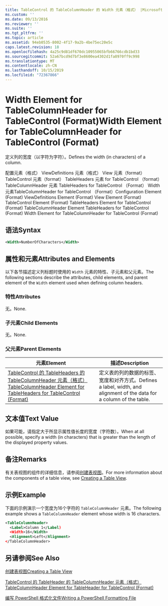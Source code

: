 ```yaml
---
title: TableControl 的 TableColumnHeader 的 Width 元素（格式） |Microsoft Docs
ms.custom: ''
ms.date: 09/13/2016
ms.reviewer: ''
ms.suite: ''
ms.tgt_pltfrm: ''
ms.topic: article
ms.assetid: 94eb0535-8002-4f17-9a2b-4be75ec20e5c
caps.latest.revision: 18
ms.openlocfilehash: 4a25c9d81df670dc10955065bfb66766cdb1bd33
ms.sourcegitcommit: 52a67bcd9d7bf3e8600ea4302d1fa8970ff9c998
ms.translationtype: MT
ms.contentlocale: zh-CN
ms.lasthandoff: 10/15/2019
ms.locfileid: "72367866"
---
```

# <a name="width-element-for-tablecolumnheader-for-tablecontrol-format"></a><span data-ttu-id="f21e7-102">Width Element for TableColumnHeader for TableControl (Format)</span><span class="sxs-lookup"><span data-stu-id="f21e7-102">Width Element for TableColumnHeader for TableControl (Format)</span></span>

<span data-ttu-id="f21e7-103">定义列的宽度（以字符为字符）。</span><span class="sxs-lookup"><span data-stu-id="f21e7-103">Defines the width (in characters) of a column.</span></span>

<span data-ttu-id="f21e7-104">配置元素（格式） ViewDefinitions 元素（格式） View 元素（format） TableControl 元素（format） TableHeaders 元素 for TableControl （format） TableColumnHeader 元素 TableHeaders for TableControl （Format） Width 元素TableColumnHeader for TableControl （Format）</span><span class="sxs-lookup"><span data-stu-id="f21e7-104">Configuration Element (Format) ViewDefinitions Element (Format) View Element (Format) TableControl Element (Format) TableHeaders Element for TableControl (Format) TableColumnHeader Element TableHeaders for TableControl (Format) Width Element for TableColumnHeader for TableControl (Format)</span></span>

## <a name="syntax"></a><span data-ttu-id="f21e7-105">语法</span><span class="sxs-lookup"><span data-stu-id="f21e7-105">Syntax</span></span>

```xml
<Width>NumberOfCharacters</Width>
```

## <a name="attributes-and-elements"></a><span data-ttu-id="f21e7-106">属性和元素</span><span class="sxs-lookup"><span data-stu-id="f21e7-106">Attributes and Elements</span></span>

<span data-ttu-id="f21e7-107">以下各节描述定义列标题时使用的 `Width` 元素的特性、子元素和父元素。</span><span class="sxs-lookup"><span data-stu-id="f21e7-107">The following sections describe the attributes, child elements, and parent element of the `Width` element used when defining column headers.</span></span>

### <a name="attributes"></a><span data-ttu-id="f21e7-108">特性</span><span class="sxs-lookup"><span data-stu-id="f21e7-108">Attributes</span></span>

<span data-ttu-id="f21e7-109">无。</span><span class="sxs-lookup"><span data-stu-id="f21e7-109">None.</span></span>

### <a name="child-elements"></a><span data-ttu-id="f21e7-110">子元素</span><span class="sxs-lookup"><span data-stu-id="f21e7-110">Child Elements</span></span>

<span data-ttu-id="f21e7-111">无。</span><span class="sxs-lookup"><span data-stu-id="f21e7-111">None.</span></span>

### <a name="parent-elements"></a><span data-ttu-id="f21e7-112">父元素</span><span class="sxs-lookup"><span data-stu-id="f21e7-112">Parent Elements</span></span>

|<span data-ttu-id="f21e7-113">元素</span><span class="sxs-lookup"><span data-stu-id="f21e7-113">Element</span></span>|<span data-ttu-id="f21e7-114">描述</span><span class="sxs-lookup"><span data-stu-id="f21e7-114">Description</span></span>|
|-------------|-----------------|
|[<span data-ttu-id="f21e7-115">TableControl 的 TableHeaders 的 TableColumnHeader 元素（格式）</span><span class="sxs-lookup"><span data-stu-id="f21e7-115">TableColumnHeader Element for TableHeaders for TableControl (Format)</span></span>](./tablecolumnheader-element-format.md)|<span data-ttu-id="f21e7-116">定义表的列的数据的标签、宽度和对齐方式。</span><span class="sxs-lookup"><span data-stu-id="f21e7-116">Defines a label, width, and alignment of the data for a column of the table.</span></span>|

## <a name="text-value"></a><span data-ttu-id="f21e7-117">文本值</span><span class="sxs-lookup"><span data-stu-id="f21e7-117">Text Value</span></span>

<span data-ttu-id="f21e7-118">如果可能，请指定大于所显示属性值长度的宽度（字符数）。</span><span class="sxs-lookup"><span data-stu-id="f21e7-118">When at all possible, specify a width (in characters) that is greater than the length of the displayed property values.</span></span>

## <a name="remarks"></a><span data-ttu-id="f21e7-119">备注</span><span class="sxs-lookup"><span data-stu-id="f21e7-119">Remarks</span></span>

<span data-ttu-id="f21e7-120">有关表视图的组件的详细信息，请参阅[创建表视图](./creating-a-table-view.md)。</span><span class="sxs-lookup"><span data-stu-id="f21e7-120">For more information about the components of a table view, see [Creating a Table View](./creating-a-table-view.md).</span></span>

## <a name="example"></a><span data-ttu-id="f21e7-121">示例</span><span class="sxs-lookup"><span data-stu-id="f21e7-121">Example</span></span>

<span data-ttu-id="f21e7-122">下面的示例演示一个宽度为16个字符的 `TableColumnHeader` 元素。</span><span class="sxs-lookup"><span data-stu-id="f21e7-122">The following example shows a `TableColumnHeader` element whose width is 16 characters.</span></span>

```xml
<TableColumnHeader>
  <Label>Column 1</Label)
  <Width>16</Width>
  <Alignment>Left</Alignment>
</TableColumnHeader>
```

## <a name="see-also"></a><span data-ttu-id="f21e7-123">另请参阅</span><span class="sxs-lookup"><span data-stu-id="f21e7-123">See Also</span></span>

[<span data-ttu-id="f21e7-124">创建表视图</span><span class="sxs-lookup"><span data-stu-id="f21e7-124">Creating a Table View</span></span>](./creating-a-table-view.md)

[<span data-ttu-id="f21e7-125">TableControl 的 TableHeader 的 TableColumnHeader 元素（格式）</span><span class="sxs-lookup"><span data-stu-id="f21e7-125">TableColumnHeader Element for TableHeader for TableControl (Format)</span></span>](./tablecolumnheader-element-format.md)

[<span data-ttu-id="f21e7-126">编写 PowerShell 格式化文件</span><span class="sxs-lookup"><span data-stu-id="f21e7-126">Writing a PowerShell Formatting File</span></span>](./writing-a-powershell-formatting-file.md)
